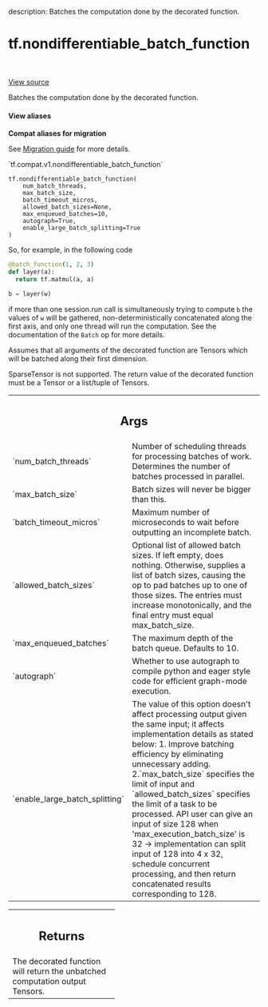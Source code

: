 description: Batches the computation done by the decorated function.

<div itemscope itemtype="http://developers.google.com/ReferenceObject">
<meta itemprop="name" content="tf.nondifferentiable_batch_function" />
<meta itemprop="path" content="Stable" />
</div>

# tf.nondifferentiable_batch_function

<!-- Insert buttons and diff -->

<table class="tfo-notebook-buttons tfo-api nocontent" align="left">

</table>

<a target="_blank" class="external" href="/code/stable/tensorflow/python/ops/batch_ops.py">View source</a>



Batches the computation done by the decorated function.


<section class="expandable">
  <h4 class="showalways">View aliases</h4>
  <p>
<b>Compat aliases for migration</b>
<p>See
<a href="https://www.tensorflow.org/guide/migrate">Migration guide</a> for
more details.</p>
<p>`tf.compat.v1.nondifferentiable_batch_function`</p>
</p>
</section>

<pre class="devsite-click-to-copy prettyprint lang-py tfo-signature-link">
<code>tf.nondifferentiable_batch_function(
    num_batch_threads,
    max_batch_size,
    batch_timeout_micros,
    allowed_batch_sizes=None,
    max_enqueued_batches=10,
    autograph=True,
    enable_large_batch_splitting=True
)
</code></pre>



<!-- Placeholder for "Used in" -->

So, for example, in the following code

```python
@batch_function(1, 2, 3)
def layer(a):
  return tf.matmul(a, a)

b = layer(w)
```

if more than one session.run call is simultaneously trying to compute `b`
the values of `w` will be gathered, non-deterministically concatenated
along the first axis, and only one thread will run the computation. See the
documentation of the `Batch` op for more details.

Assumes that all arguments of the decorated function are Tensors which will
be batched along their first dimension.

SparseTensor is not supported. The return value of the decorated function
must be a Tensor or a list/tuple of Tensors.

<!-- Tabular view -->
 <table class="responsive fixed orange">
<colgroup><col width="214px"><col></colgroup>
<tr><th colspan="2"><h2 class="add-link">Args</h2></th></tr>

<tr>
<td>
`num_batch_threads`<a id="num_batch_threads"></a>
</td>
<td>
Number of scheduling threads for processing batches
of work. Determines the number of batches processed in parallel.
</td>
</tr><tr>
<td>
`max_batch_size`<a id="max_batch_size"></a>
</td>
<td>
Batch sizes will never be bigger than this.
</td>
</tr><tr>
<td>
`batch_timeout_micros`<a id="batch_timeout_micros"></a>
</td>
<td>
Maximum number of microseconds to wait before
outputting an incomplete batch.
</td>
</tr><tr>
<td>
`allowed_batch_sizes`<a id="allowed_batch_sizes"></a>
</td>
<td>
Optional list of allowed batch sizes. If left empty,
does nothing. Otherwise, supplies a list of batch sizes, causing the op
to pad batches up to one of those sizes. The entries must increase
monotonically, and the final entry must equal max_batch_size.
</td>
</tr><tr>
<td>
`max_enqueued_batches`<a id="max_enqueued_batches"></a>
</td>
<td>
The maximum depth of the batch queue. Defaults to 10.
</td>
</tr><tr>
<td>
`autograph`<a id="autograph"></a>
</td>
<td>
Whether to use autograph to compile python and eager style code
for efficient graph-mode execution.
</td>
</tr><tr>
<td>
`enable_large_batch_splitting`<a id="enable_large_batch_splitting"></a>
</td>
<td>
The value of this option doesn't affect
processing output given the same input; it affects implementation details
as stated below: 1. Improve batching efficiency by eliminating unnecessary
adding. 2.`max_batch_size` specifies the limit of input and
`allowed_batch_sizes` specifies the limit of a task to be processed. API
user can give an input of size 128 when 'max_execution_batch_size'
is 32 -> implementation can split input of 128 into 4 x 32, schedule
concurrent processing, and then return concatenated results corresponding
to 128.
</td>
</tr>
</table>



<!-- Tabular view -->
 <table class="responsive fixed orange">
<colgroup><col width="214px"><col></colgroup>
<tr><th colspan="2"><h2 class="add-link">Returns</h2></th></tr>
<tr class="alt">
<td colspan="2">
The decorated function will return the unbatched computation output Tensors.
</td>
</tr>

</table>

